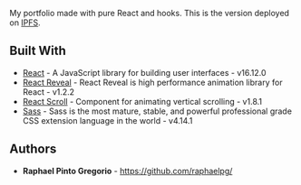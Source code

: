 My portfolio made with pure React and hooks.
This is the version deployed on [IPFS](https://ipfs.io/).

## Built With

* [React](https://reactjs.org/) - A JavaScript library for building user interfaces - v16.12.0  
* [React Reveal](https://www.react-reveal.com/) - React Reveal is high performance animation library for React - v1.2.2  
* [React Scroll](https://github.com/fisshy/react-scroll) - Component for animating vertical scrolling - v1.8.1  
* [Sass](https://sass-lang.com/) - Sass is the most mature, stable, and powerful professional grade CSS extension language in the world - v4.14.1  


## Authors

* **Raphael Pinto Gregorio** - https://github.com/raphaelpg/